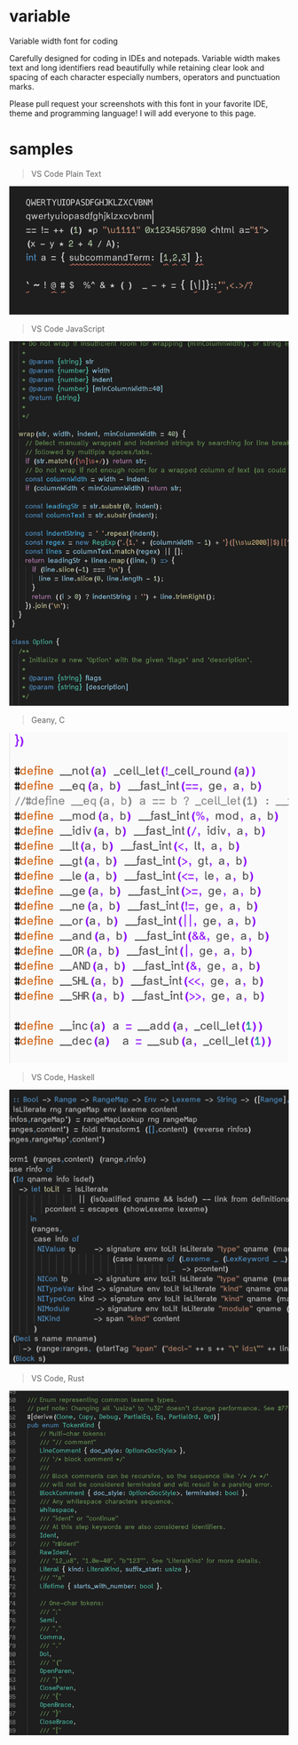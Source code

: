 # variable
Variable width font for coding

Carefully designed for coding in IDEs and notepads. Variable width makes text and long identifiers read beautifully while retaining clear look and spacing of each character especially numbers, operators and punctuation marks.

Please pull request your screenshots with this font in your favorite IDE, theme and programming language! I will add everyone to this page.


# samples

> VS Code Plain Text

![sample](sample.png)

> VS Code JavaScript

![sample](sample1.png)

> Geany, C

![sample](sample2.png)

> VS Code, Haskell

![sample](sample3.png)

> VS Code, Rust

![sample](sample4.png)

